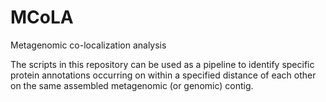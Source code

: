 # MCoLA
Metagenomic co-localization analysis

The scripts in this repository can be used as a pipeline to identify specific protein annotations occurring on within a specified distance of each other on the same assembled metagenomic (or genomic) contig. 
